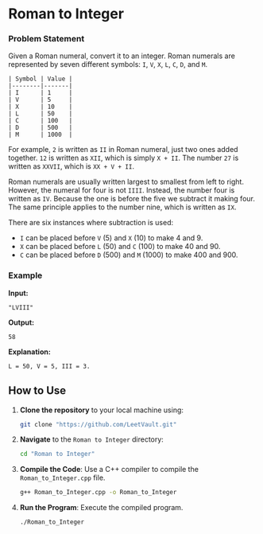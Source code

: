 # Roman to Integer

### Problem Statement

Given a Roman numeral, convert it to an integer. Roman numerals are represented by seven different symbols: `I`, `V`, `X`, `L`, `C`, `D`, and `M`.
```
| Symbol | Value |
|--------|-------|
| I      | 1     |
| V      | 5     |
| X      | 10    |
| L      | 50    |
| C      | 100   |
| D      | 500   |
| M      | 1000  |
```
For example, `2` is written as `II` in Roman numeral, just two ones added together. `12` is written as `XII`, which is simply `X + II`. The number `27` is written as `XXVII`, which is `XX + V + II`.

Roman numerals are usually written largest to smallest from left to right. However, the numeral for four is not `IIII`. Instead, the number four is written as `IV`. Because the one is before the five we subtract it making four. The same principle applies to the number nine, which is written as `IX`. 

There are six instances where subtraction is used:
- `I` can be placed before `V` (5) and `X` (10) to make 4 and 9.
- `X` can be placed before `L` (50) and `C` (100) to make 40 and 90.
- `C` can be placed before `D` (500) and `M` (1000) to make 400 and 900.

### Example

**Input:**
```
"LVIII"
```
**Output:**
```
58
```
**Explanation:**
```
L = 50, V = 5, III = 3.
```
## How to Use

1. **Clone the repository** to your local machine using:
   ```sh
   git clone "https://github.com/LeetVault.git"
   ```

2. **Navigate** to the `Roman to Integer` directory:
   ```sh
   cd "Roman to Integer"
   ```

3. **Compile the Code**: Use a C++ compiler to compile the `Roman_to_Integer.cpp` file.
   ```sh
   g++ Roman_to_Integer.cpp -o Roman_to_Integer
   ```

4. **Run the Program**: Execute the compiled program.
   ```sh
   ./Roman_to_Integer
   ```